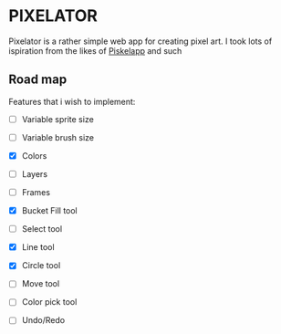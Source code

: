 # PIXELATOR

Pixelator is a rather simple web app for creating pixel art. I took lots of 
ispiration from the likes of [Piskelapp](https://www.piskelapp.com/) and such

## Road map

Features that i wish to implement:

- [ ] Variable sprite size
- [ ] Variable brush size
- [X] Colors
- [ ] Layers
- [ ] Frames
- [X] Bucket Fill tool
- [ ] Select tool
- [X] Line tool
- [X] Circle tool
- [ ] Move tool
- [ ] Color pick tool
- [ ] Undo/Redo

